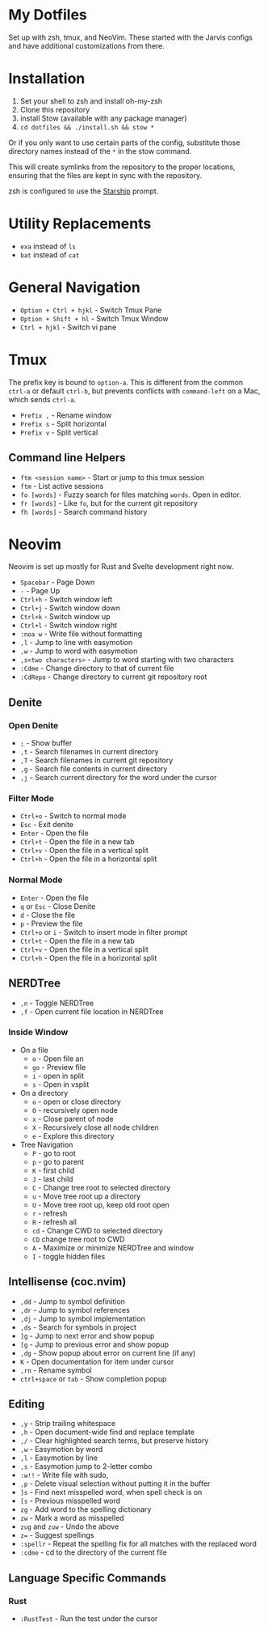 # My Dotfiles

Set up with zsh, tmux, and NeoVim. These started with the Jarvis configs and have
additional customizations from there.

# Installation

1. Set your shell to zsh and install oh-my-zsh
2. Clone this repository
3. install Stow (available with any package manager)
4. `cd dotfiles && ./install.sh && stow *`

Or if you only want to use certain parts of the config, substitute those directory names
instead of the `*` in the stow command.

This will create symlinks from the repository to the proper locations, ensuring that the
files are kept in sync with the repository.

zsh is configured to use the [Starship](https://starship.rs) prompt.

# Utility Replacements

- `exa` instead of `ls`
- `bat` instead of `cat`

# General Navigation

- `Option + Ctrl + hjkl` - Switch Tmux Pane
- `Option + Shift + hl` - Switch Tmux Window
- `Ctrl + hjkl` - Switch vi pane

# Tmux

The prefix key is bound to `option-a`. This is different from the 
common `ctrl-a` or default `ctrl-b`, but prevents conflicts with
`command-left` on a Mac, which sends `ctrl-a`.

- `Prefix ,` - Rename window
- `Prefix s` - Split horizontal
- `Prefix v` - Split vertical

## Command line Helpers

- `ftm <session name>` - Start or jump to this tmux session
- `ftm` - List active sessions
- `fo [words]` - Fuzzy search for files matching `words`. Open in editor.
- `fr [words]` - Like `fo`, but for the current git repository
- `fh [words]` - Search command history

# Neovim

Neovim is set up mostly for Rust and Svelte development right now.

- `Spacebar` - Page Down
- `-` - Page Up
- `Ctrl+h` - Switch window left
- `Ctrl+j` - Switch window down
- `Ctrl+k` - Switch window up
- `Ctrl+l` - Switch window right
- `:noa w` - Write file without formatting
- `,l` - Jump to line with easymotion
- `,w` - Jump to word with easymotion
- `,s<two characters>` - Jump to word starting with two characters
- `:Cdme` - Change directory to that of current file
- `:CdRepo` - Change directory to current git repository root

## Denite


### Open Denite

- `;` - Show buffer
- `,t` - Search filenames in current directory
- `,T` - Search filenames in current git repository
- `,g` - Search file contents in current directory
- `,j` - Search current directory for the word under the cursor

### Filter Mode

- `Ctrl+o` - Switch to normal mode
- `Esc` - Exit denite
- `Enter` - Open the file
- `Ctrl+t` - Open the file in a new tab
- `Ctrl+v` - Open the file in a vertical split
- `Ctrl+h` - Open the file in a horizontal split

### Normal Mode

- `Enter` - Open the file
- `q` or `Esc` - Close Denite
- `d` - Close the file
- `p` - Preview the file
- `Ctrl+o` or `i` - Switch to insert mode in filter prompt
- `Ctrl+t` - Open the file in a new tab
- `Ctrl+v` - Open the file in a vertical split
- `Ctrl+h` - Open the file in a horizontal split

## NERDTree

- `,n` - Toggle NERDTree
- `,f` - Open current file location in NERDTree

### Inside Window

- On a file
  - `o` - Open file an
  - `go` - Preview file
  - `i` - open in split
  - `s` - Open in vsplit
- On a directory
  - `o` - open or close directory
  - `O` - recursively open node
  - `x` - Close parent of node
  - `X` - Recursively close all node children
  - `e` - Explore this directory
- Tree Navigation
  - `P` - go to root
  - `p` - go to parent
  - `K` - first child
  - `J` - last child
  - `C` - Change tree root to selected directory
  - `u` - Move tree root up a directory
  - `U` - Move tree root up, keep old root open
  - `r` - refresh
  - `R` - refresh all
  - `cd` - Change CWD to selected directory
  - `CD` change tree root to CWD
  - `A` - Maximize or minimize NERDTree and window
  - `I` - toggle hidden files

## Intellisense (coc.nvim)

- `,dd` - Jump to symbol definition
- `,dr` - Jump to symbol references
- `,dj` - Jump to symbol implementation
- `,ds` - Search for symbols in project
- `]g` - Jump to next error and show popup
- `[g` - Jump to previous error and show popup
- `,dg` - Show popup about error on current line (if any)
- `K` - Open documentation for item under cursor
- `,rn` - Rename symbol
- `ctrl+space` or `tab` - Show completion popup

## Editing

- `,y` - Strip trailing whitespace
- `,h` - Open document-wide find and replace template
- `,/` - Clear highlighted search terms, but preserve history
- `,w` - Easymotion by word
- `,l` - Easymotion by line
- `,s` - Easymotion jump to 2-letter combo
- `:w!!` - Write file with sudo,
- `,p` - Delete visual selection without putting it in the buffer
- `]s` - Find next misspelled word, when spell check is on
- `[s` - Previous misspelled word
- `zg` - Add word to the spelling dictionary
- `zw` - Mark a word as misspelled
- `zug` and `zuw` - Undo the above
- `z=` - Suggest spellings
- `:spellr` - Repeat the spelling fix for all matches with the replaced word
- `:cdme` - cd to the directory of the current file

## Language Specific Commands

### Rust

- `:RustTest` - Run the test under the cursor

